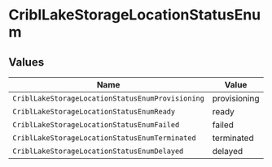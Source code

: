 # CriblLakeStorageLocationStatusEnum


## Values

| Name                                             | Value                                            |
| ------------------------------------------------ | ------------------------------------------------ |
| `CriblLakeStorageLocationStatusEnumProvisioning` | provisioning                                     |
| `CriblLakeStorageLocationStatusEnumReady`        | ready                                            |
| `CriblLakeStorageLocationStatusEnumFailed`       | failed                                           |
| `CriblLakeStorageLocationStatusEnumTerminated`   | terminated                                       |
| `CriblLakeStorageLocationStatusEnumDelayed`      | delayed                                          |